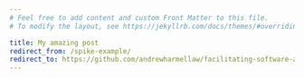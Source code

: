 ```yaml
---
# Feel free to add content and custom Front Matter to this file.
# To modify the layout, see https://jekyllrb.com/docs/themes/#overriding-theme-defaults

title: My amazing post
redirect_from: /spike-example/
redirect_to: https://github.com/andrewharmellaw/facilitating-software-architecture/commits/example-spike-changesets/spikes
---
```

